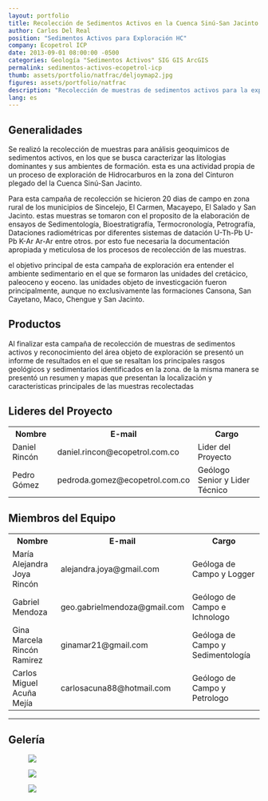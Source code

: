 ```yaml
---
layout: portfolio
title: Recolección de Sedimentos Activos en la Cuenca Sinú-San Jacinto
author: Carlos Del Real
position: "Sedimentos Activos para Exploración HC"
company: Ecopetrol ICP
date: 2013-09-01 08:00:00 -0500
categories: Geología "Sedimentos Activos" SIG GIS ArcGIS
permalink: sedimentos-activos-ecopetrol-icp
thumb: assets/portfolio/natfrac/deljoymap2.jpg
figures: assets/portfolio/natfrac
description: "Recolección de muestras de sedimentos activos para la exploración de HC en la Cuenca Sinú-San Jacinto"
lang: es
---
```


## Generalidades

Se realizó la recolección de muestras para análisis geoquimicos de sedimentos activos, en los que se busca caracterizar las litologias dominantes y sus ambientes de formación. esta es una actividad propia de un proceso de exploración de Hidrocarburos en la zona del Cinturon plegado del la Cuenca Sinú-San Jacinto.

Para esta campaña de recolección se hicieron 20 dias de campo en zona rural de los municipios de Sincelejo, El Carmen, Macayepo, El Salado y San Jacinto. estas muestras se tomaron con el proposito de la elaboración de ensayos de Sedimentología, Bioestratigrafía, Termocronología, Petrografía, Dataciones radiométricas por diferentes sistemas de datación U-Th-Pb U-Pb K-Ar Ar-Ar entre otros. por esto fue necesaria la documentación apropiada y meticulosa de los procesos de recolección de las muestras.

el objetivo principal de esta campaña de exploración era entender el ambiente sedimentario en el que se formaron las unidades del cretácico, paleoceno y eoceno. las unidades objeto de investicgación fueron principalmente, aunque no exclusivamente las formaciones Cansona, San Cayetano, Maco, Chengue y San Jacinto.

## Productos

Al finalizar esta campaña de recolección de muestras de sedimentos activos y reconocimiento del área objeto de exploración se presentó un informe de resultados en el que se resaltan los principales rasgos geológicos y sedimentarios identificados en la zona. de la misma manera se presentó un resumen y mapas que presentan la localización y caracteristicas principales de las muestras recolectadas

## Lideres del Proyecto

<table>
  <tr>
    <th>Nombre</th>
    <th>E-mail</th> 
    <th>Cargo</th>
  </tr>
  <tr>
    <td>Daniel Rincón</td>
    <td>daniel.rincon@ecopetrol.com.co</td> 
    <td>Lider del Proyecto</td>
  </tr>
  <tr>
    <td>Pedro Gómez</td>
    <td>pedroda.gomez@ecopetrol.com.co</td> 
    <td>Geólogo Senior y Lider Técnico</td>
  </tr>
</table>

## Miembros del Equipo

<table>
  <tr>
    <th>Nombre</th>
    <th>E-mail</th> 
    <th>Cargo</th>
  </tr>
  <tr>
    <td>María Alejandra Joya Rincón</td>
    <td>alejandra.joya@gmail.com</td> 
    <td>Geóloga de Campo y Logger</td>
  </tr>
  <tr>
    <td>Gabriel Mendoza</td>
    <td>geo.gabrielmendoza@gmail.com</td> 
    <td>Geólogo de Campo e Ichnologo</td>
  </tr>
  <tr>
    <td>Gina Marcela Rincón Ramirez</td>
    <td>ginamar21@gmail.com</td> 
    <td>Geóloga de Campo y Sedimentología</td>
  </tr>
  <tr>
    <td>Carlos Miguel Acuña Mejía</td>
    <td>carlosacuna88@hotmail.com</td> 
    <td>Geólogo de Campo y Petrologo</td>
  </tr>
</table>

<hr>

## Gelería

<figure class="figure">
    <img src="{{ page.figures }}/sedactivos.jpg">
</figure>

<figure class="figure">
    <img src="{{ page.figures }}/deljoymap1.jpg">
</figure>

<figure class="figure">
    <img src="{{ page.figures }}/deljoymap2.jpg">
</figure>

